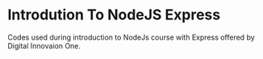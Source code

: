 # Introdution To NodeJS Express
Codes used during introduction to NodeJs course with Express offered by Digital Innovaion One.
